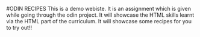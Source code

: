 #ODIN RECIPES
This is a demo webiste. 
It is an assignment which is given while going through the odin project.
It will showcase the HTML skills learnt via the HTML part of the curriculum. 
It will showcase some recipes for you to try out!!